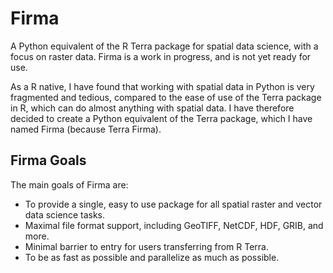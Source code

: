 # Firma

A Python equivalent of the R Terra package for spatial data science, with a focus on raster data. Firma is a work in progress, and is not yet ready for use.

As a R native, I have found that working with spatial data in Python is very fragmented and tedious, compared to the ease of use of the Terra package in R, which can do almost anything with spatial data. I have therefore decided to create a Python equivalent of the Terra package, which I have named Firma (because Terra Firma).

## Firma Goals

The main goals of Firma are:

* To provide a single, easy to use package for all spatial raster and vector data science tasks.
* Maximal file format support, including GeoTIFF, NetCDF, HDF, GRIB, and more.
* Minimal barrier to entry for users transferring from R Terra.
* To be as fast as possible and parallelize as much as possible.
